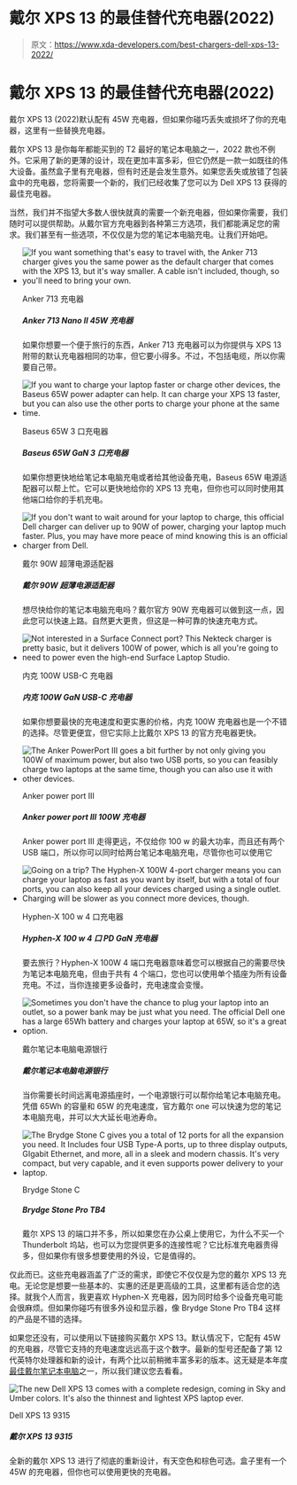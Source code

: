 # 戴尔 XPS 13 的最佳替代充电器(2022)

> 原文：<https://www.xda-developers.com/best-chargers-dell-xps-13-2022/>

# 戴尔 XPS 13 的最佳替代充电器(2022)

戴尔 XPS 13 (2022)默认配有 45W 充电器，但如果你碰巧丢失或损坏了你的充电器，这里有一些替换充电器。

戴尔 XPS 13 是你每年都能买到的 T2 最好的笔记本电脑之一，2022 款也不例外。它采用了新的更薄的设计，现在更加丰富多彩，但它仍然是一款一如既往的伟大设备。虽然盒子里有充电器，但有时还是会发生意外。如果您丢失或放错了包装盒中的充电器，您将需要一个新的，我们已经收集了您可以为 Dell XPS 13 获得的最佳充电器。

当然，我们并不指望大多数人很快就真的需要一个新充电器，但如果你需要，我们随时可以提供帮助。从戴尔官方充电器到各种第三方选项，我们都能满足您的需求。我们甚至有一些选项，不仅仅是为您的笔记本电脑充电。让我们开始吧。

*   <picture>![If you want something that's easy to travel with, the Anker 713 charger gives you the same power as the default charger that comes with the XPS 13, but it's way smaller. A cable isn't included, though, so you'll need to bring your own.](img/1668478b673c469f28e7f52a61929993.png)</picture>

    Anker 713 充电器

    ##### Anker 713 Nano II 45W 充电器

    如果你想要一个便于旅行的东西，Anker 713 充电器可以为你提供与 XPS 13 附带的默认充电器相同的功率，但它要小得多。不过，不包括电缆，所以你需要自己带。

*   <picture>![If you want to charge your laptop faster or charge other devices, the Baseus 65W power adapter can help. It can charge your XPS 13 faster, but you can also use the other ports to charge your phone at the same time.](img/b8bd061756695f48f2220990dc1f9e14.png)</picture>

    Baseus 65W 3 口充电器

    ##### Baseus 65W GaN 3 口充电器

    如果你想更快地给笔记本电脑充电或者给其他设备充电，Baseus 65W 电源适配器可以帮上忙。它可以更快地给你的 XPS 13 充电，但你也可以同时使用其他端口给你的手机充电。

*   <picture>![If you don't want to wait around for your laptop to charge, this official Dell charger can deliver up to 90W of power, charging your laptop much faster. Plus, you may have more peace of mind knowing this is an official charger from Dell.](img/beeed9a10c732e19b55edd91fe60e978.png)</picture>

    戴尔 90W 超薄电源适配器

    ##### 戴尔 90W 超薄电源适配器

    想尽快给你的笔记本电脑充电吗？戴尔官方 90W 充电器可以做到这一点，因此您可以快速上路。自然更大更贵，但这是一种可靠的快速充电方式。

*   <picture>![Not interested in a Surface Connect port? This Nekteck charger is pretty basic, but it delivers 100W of power, which is all you're going to need to power even the high-end Surface Laptop Studio.](img/da774d484193dfaafb90ce6ec882cf05.png)</picture>

    内克 100W USB-C 充电器

    ##### 内克 100W GaN USB-C 充电器

    如果你想要最快的充电速度和更实惠的价格，内克 100W 充电器也是一个不错的选择。尽管更便宜，但它实际上比戴尔 XPS 13 的官方充电器更快。

*   <picture>![The Anker PowerPort III goes a bit further by not only giving you 100W of maximum power, but also two USB ports, so you can feasibly charge two laptops at the same time, though you can also use it with other devices.](img/7fa34952500ba5c417c92fb3882c058d.png)</picture>

    Anker power port III

    ##### Anker power port III 100W 充电器

    Anker power port III 走得更远，不仅给你 100 w 的最大功率，而且还有两个 USB 端口，所以你可以同时给两台笔记本电脑充电，尽管你也可以使用它

*   <picture>![Going on a trip? The Hyphen-X 100W 4-port charger means you can charge your laptop as fast as you want by itself, but with a total of four ports, you can also keep all your devices charged using a single outlet. Charging will be slower as you connect more devices, though.](img/f9f6c637cf9705acbc3935d3e8f14cd6.png)</picture>

    Hyphen-X 100 w 4 口充电器

    ##### Hyphen-X 100 w 4 口 PD GaN 充电器

    要去旅行？Hyphen-X 100W 4 端口充电器意味着您可以根据自己的需要尽快为笔记本电脑充电，但由于共有 4 个端口，您也可以使用单个插座为所有设备充电。不过，当你连接更多设备时，充电速度会变慢。

*   <picture>![Sometimes you don't have the chance to plug your laptop into an outlet, so a power bank may be just what you need. The official Dell one has a large 65Wh battery and charges your laptop at 65W, so it's a great option.](img/9d23415919aa432cb8a8185d9601b72a.png)</picture>

    戴尔笔记本电脑电源银行

    ##### 戴尔笔记本电脑电源银行

    当你需要长时间远离电源插座时，一个电源银行可以帮你给笔记本电脑充电。凭借 65Wh 的容量和 65W 的充电速度，官方戴尔 one 可以快速为您的笔记本电脑充电，并可以大大延长电池寿命。

*   <picture>![The Brydge Stone C gives you a total of 12 ports for all the expansion you need. It Includes four USB Type-A ports, up to three display outputs, GIgabit Ethernet, and more, all in a sleek and modern chassis. It's very compact, but very capable, and it even supports power delivery to your laptop.](img/bc51d5f425913eb3e4246ca503762faf.png)</picture>

    Brydge Stone C

    ##### Brydge Stone Pro TB4

    戴尔 XPS 13 的端口并不多，所以如果您在办公桌上使用它，为什么不买一个 Thunderbolt 坞站，也可以为您提供更多的连接性呢？它比标准充电器贵得多，但如果你有很多想要使用的外设，它是值得的。

仅此而已。这些充电器涵盖了广泛的需求，即使它不仅仅是为您的戴尔 XPS 13 充电。无论您是想要一些基本的、实惠的还是更高级的工具，这里都有适合您的选择。就我个人而言，我更喜欢 Hyphen-X 充电器，因为同时给多个设备充电可能会很麻烦。但如果你碰巧有很多外设和显示器，像 Brydge Stone Pro TB4 这样的产品是不错的选择。

如果您还没有，可以使用以下链接购买戴尔 XPS 13。默认情况下，它配有 45W 的充电器，尽管它支持的充电速度远远高于这个数字。最新的型号还配备了第 12 代英特尔处理器和新的设计，有两个比以前稍微丰富多彩的版本。这无疑是本年度[最佳戴尔笔记本电脑](https://www.xda-developers.com/best-dell-laptops/)之一，所以我们建议您去看看。

 <picture>![The new Dell XPS 13 comes with a complete redesign, coming in Sky and Umber colors. It's also the thinnest and lightest XPS laptop ever.](img/08d2cd9cbd9b1f8c7b48bc5c77b18c38.png)</picture> 

Dell XPS 13 9315

##### 戴尔 XPS 13 9315

全新的戴尔 XPS 13 进行了彻底的重新设计，有天空色和棕色可选。盒子里有一个 45W 的充电器，但你也可以使用更快的充电器。